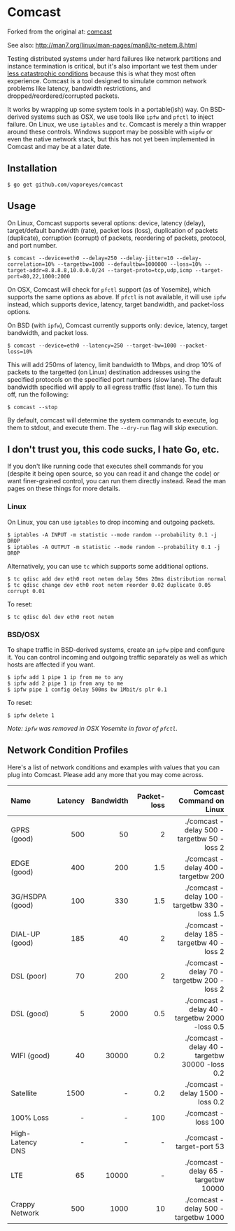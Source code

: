 # Comcast

Forked from the original at: [comcast](github.com/tylertreat/comcast)

See also: http://man7.org/linux/man-pages/man8/tc-netem.8.html

Testing distributed systems under hard failures like network partitions and instance termination is critical, but it's also important we test them under [less catastrophic conditions](http://www.bravenewgeek.com/sometimes-kill-9-isnt-enough/) because this is what they most often experience. Comcast is a tool designed to simulate common network problems like latency, bandwidth restrictions, and dropped/reordered/corrupted packets.

It works by wrapping up some system tools in a portable(ish) way. On BSD-derived systems such as OSX, we use tools like `ipfw` and `pfctl` to inject failure. On Linux, we use `iptables` and `tc`. Comcast is merely a thin wrapper around these controls. Windows support may be possible with `wipfw` or even the native network stack, but this has not yet been implemented in Comcast and may be at a later date.

## Installation

```
$ go get github.com/vaporeyes/comcast
```

## Usage

On Linux, Comcast supports several options: device, latency (delay), target/default bandwidth (rate), packet loss (loss), duplication of packets (duplicate), corruption (corrupt) of packets, reordering of packets, protocol, and port number.

```
$ comcast --device=eth0 --delay=250 --delay-jitter=10 --delay-correlation=10% --targetbw=1000 --defaultbw=1000000 --loss=10% --target-addr=8.8.8.8,10.0.0.0/24 --target-proto=tcp,udp,icmp --target-port=80,22,1000:2000
```

On OSX, Comcast will check for `pfctl` support (as of Yosemite), which supports the same options as above. If `pfctl` is not available, it will use `ipfw` instead, which supports device, latency, target bandwidth, and packet-loss options.

On BSD (with `ipfw`), Comcast currently supports only: device, latency, target bandwidth, and packet loss. 

```
$ comcast --device=eth0 --latency=250 --target-bw=1000 --packet-loss=10%
```

This will add 250ms of latency, limit bandwidth to 1Mbps, and drop 10% of packets to the targetted (on Linux) destination addresses using the specified protocols on the specified port numbers (slow lane). The default bandwidth specified will apply to all egress traffic (fast lane). To turn this off, run the following:

```
$ comcast --stop
```

By default, comcast will determine the system commands to execute, log them to stdout, and execute them. The `--dry-run` flag will skip execution.

## I don't trust you, this code sucks, I hate Go, etc.

If you don't like running code that executes shell commands for you (despite it being open source, so you can read it and change the code) or want finer-grained control, you can run them directly instead. Read the man pages on these things for more details.

### Linux

On Linux, you can use `iptables` to drop incoming and outgoing packets.

```
$ iptables -A INPUT -m statistic --mode random --probability 0.1 -j DROP
$ iptables -A OUTPUT -m statistic --mode random --probability 0.1 -j DROP
```

Alternatively, you can use `tc` which supports some additional options.

```
$ tc qdisc add dev eth0 root netem delay 50ms 20ms distribution normal
$ tc qdisc change dev eth0 root netem reorder 0.02 duplicate 0.05 corrupt 0.01
```

To reset:

```
$ tc qdisc del dev eth0 root netem
```

### BSD/OSX

To shape traffic in BSD-derived systems, create an `ipfw` pipe and configure it. You can control incoming and outgoing traffic separately as well as which hosts are affected if you want.

```
$ ipfw add 1 pipe 1 ip from me to any
$ ipfw add 2 pipe 1 ip from any to me
$ ipfw pipe 1 config delay 500ms bw 1Mbit/s plr 0.1
```

To reset:

```
$ ipfw delete 1
```

*Note: `ipfw` was removed in OSX Yosemite in favor of `pfctl`.*

## Network Condition Profiles

Here's a list of network conditions and examples with values that you can plug into Comcast. Please add any more that you may come across.

Name | Latency | Bandwidth | Packet-loss | Comcast Command on Linux
:-- | --: | --: | --: | --:
GPRS (good) | 500 | 50 | 2 | ./comcast -delay 500 -targetbw 50 -loss 2
EDGE (good) | 400 | 200 | 1.5 | ./comcast -delay 400 -targetbw 200
3G/HSDPA (good) | 100 | 330 | 1.5 | ./comcast -delay 100 -targetbw 330 -loss 1.5
DIAL-UP (good) | 185 | 40 | 2 | ./comcast -delay 185 -targetbw 40 -loss 2
DSL (poor) | 70 | 200 | 2 | ./comcast -delay 70 -targetbw 200 -loss 2
DSL (good) | 5 | 2000 | 0.5 | ./comcast -delay 40 -targetbw 2000 -loss 0.5
WIFI (good) | 40 | 30000 | 0.2 | ./comcast -delay 40 -targetbw 30000 -loss 0.2
Satellite | 1500 | - | 0.2 | ./comcast -delay 1500 -loss 0.2
100% Loss | - | - | 100 | ./comcast -loss 100
High-Latency DNS | - | - | - | ./comcast -target-port 53
LTE | 65 | 10000 | - | ./comcast -delay 65 -targetbw 10000
Crappy Network | 500 | 1000 | 10 | ./comcast -delay 500 -targetbw 1000
